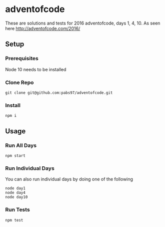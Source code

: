 # adventofcode
These are solutions and tests for 2016 adventofcode, days 1, 4, 10.
As seen here
http://adventofcode.com/2016/

## Setup
### Prerequisites
Node 10 needs to be installed

### Clone Repo
```
git clone git@github.com:pabs97/adventofcode.git
```

### Install
```
npm i
```

## Usage
### Run All Days
```
npm start
```

### Run Individual Days
You can also run individual days by doing one of the following
```
node day1
node day4
node day10
```

### Run Tests
```
npm test
```
